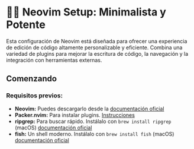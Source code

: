 # 🤷‍♂️ Neovim Setup: Minimalista y Potente
Esta configuración de Neovim está diseñada para ofrecer una experiencia de edición de código altamente personalizable y eficiente. 
Combina una variedad de plugins para mejorar la escritura de código, la navegación y la integración con herramientas externas.

## Comenzando

### Requisitos previos: 
- **Neovim:** Puedes descargarlo desde la [documentación oficial](https://github.com/neovim/neovim/blob/master/INSTALL.md)
- **Packer.nvim:** Para instalar plugins. [Instrucciones](https://github.com/wbthomason/packer.nvim)
- **ripgrep:** Para buscar rápido. Instálalo con `brew install ripgrep` (macOS) [documentación oficial](https://github.com/BurntSushi/ripgrep/tree/master?tab=readme-ov-file#installation)
- **fish:** Un shell moderno. Instálalo con `brew install fish` (macOS) [documentación oficial](https://fishshell.com/docs/current/index.html#installation)



